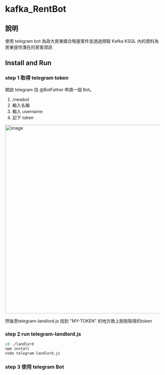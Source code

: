 # kafka_RentBot

## 說明

使用 telegram bot 為政大房東媒合租屋案件並透過撈取 Kafka KSQL 內的資料為房東提供潛在的房客資訊

## Install and Run
### step 1 取得 telegram token
開啟 telegram 找 @BotFather 申請一個 Bot。
1. /newbot
2. 輸入名稱
3. 輸入 username
4. 記下 token

<img width="614" alt="image" src="https://user-images.githubusercontent.com/71476388/173061395-3b33bbc7-6cab-4fb5-ba6c-a53b1eef41e0.png">

然後至telegram-landlord.js 找到 "MY-TOKEN" 的地方換上剛剛取得的token

### step 2 run telegram-landlord.js 
```sh
cd ./landlord
npm install
node telegram-landlord.js
```
### step 3 使用 telegram Bot

